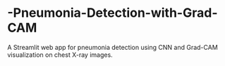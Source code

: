 # -Pneumonia-Detection-with-Grad-CAM
A Streamlit web app for pneumonia detection using CNN and Grad-CAM visualization on chest X-ray images.
